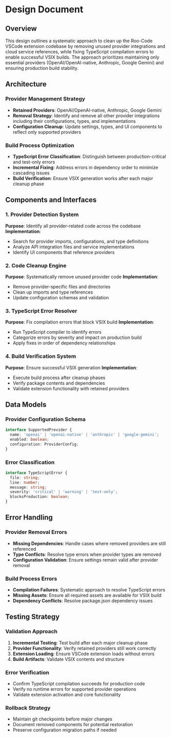 # Design Document

## Overview

This design outlines a systematic approach to clean up the Roo-Code VSCode extension codebase by removing unused provider integrations and cloud service references, while fixing TypeScript compilation errors to enable successful VSIX builds. The approach prioritizes maintaining only essential providers (OpenAI/OpenAI-native, Anthropic, Google Gemini) and ensuring production build stability.

## Architecture

### Provider Management Strategy
- **Retained Providers**: OpenAI/OpenAI-native, Anthropic, Google Gemini
- **Removal Strategy**: Identify and remove all other provider integrations including their configurations, types, and implementations
- **Configuration Cleanup**: Update settings, types, and UI components to reflect only supported providers

### Build Process Optimization
- **TypeScript Error Classification**: Distinguish between production-critical and test-only errors
- **Incremental Fixing**: Address errors in dependency order to minimize cascading issues
- **Build Verification**: Ensure VSIX generation works after each major cleanup phase

## Components and Interfaces

### 1. Provider Detection System
**Purpose**: Identify all provider-related code across the codebase
**Implementation**: 
- Search for provider imports, configurations, and type definitions
- Analyze API integration files and service implementations
- Identify UI components that reference providers

### 2. Code Cleanup Engine
**Purpose**: Systematically remove unused provider code
**Implementation**:
- Remove provider-specific files and directories
- Clean up imports and type references
- Update configuration schemas and validation

### 3. TypeScript Error Resolver
**Purpose**: Fix compilation errors that block VSIX build
**Implementation**:
- Run TypeScript compiler to identify errors
- Categorize errors by severity and impact on production build
- Apply fixes in order of dependency relationships

### 4. Build Verification System
**Purpose**: Ensure successful VSIX generation
**Implementation**:
- Execute build process after cleanup phases
- Verify package contents and dependencies
- Validate extension functionality with retained providers

## Data Models

### Provider Configuration Schema
```typescript
interface SupportedProvider {
  name: 'openai' | 'openai-native' | 'anthropic' | 'google-gemini';
  enabled: boolean;
  configuration: ProviderConfig;
}
```

### Error Classification
```typescript
interface TypeScriptError {
  file: string;
  line: number;
  message: string;
  severity: 'critical' | 'warning' | 'test-only';
  blocksProduction: boolean;
}
```

## Error Handling

### Provider Removal Errors
- **Missing Dependencies**: Handle cases where removed providers are still referenced
- **Type Conflicts**: Resolve type errors when provider types are removed
- **Configuration Validation**: Ensure settings remain valid after provider removal

### Build Process Errors
- **Compilation Failures**: Systematic approach to resolve TypeScript errors
- **Missing Assets**: Ensure all required assets are available for VSIX build
- **Dependency Conflicts**: Resolve package.json dependency issues

## Testing Strategy

### Validation Approach
1. **Incremental Testing**: Test build after each major cleanup phase
2. **Provider Functionality**: Verify retained providers still work correctly
3. **Extension Loading**: Ensure VSCode extension loads without errors
4. **Build Artifacts**: Validate VSIX contents and structure

### Error Verification
- Confirm TypeScript compilation succeeds for production code
- Verify no runtime errors for supported provider operations
- Validate extension activation and core functionality

### Rollback Strategy
- Maintain git checkpoints before major changes
- Document removed components for potential restoration
- Preserve configuration migration paths if needed